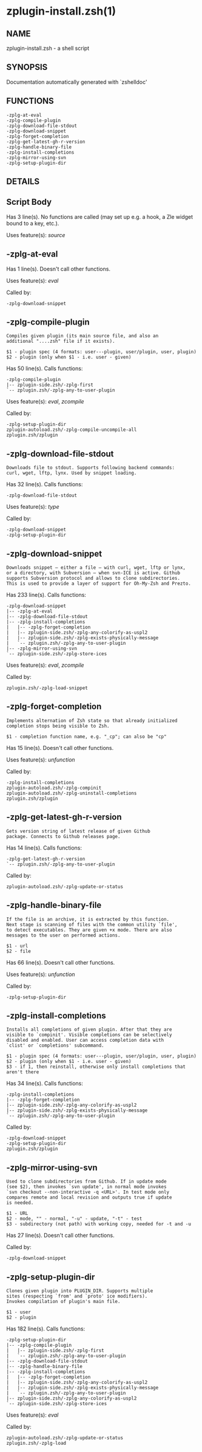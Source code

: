 zplugin-install.zsh(1)
======================

NAME
----
zplugin-install.zsh - a shell script

SYNOPSIS
--------
Documentation automatically generated with \`zshelldoc'

FUNCTIONS
---------

```text
-zplg-at-eval
-zplg-compile-plugin
-zplg-download-file-stdout
-zplg-download-snippet
-zplg-forget-completion
-zplg-get-latest-gh-r-version
-zplg-handle-binary-file
-zplg-install-completions
-zplg-mirror-using-svn
-zplg-setup-plugin-dir
```

DETAILS
-------

## Script Body

Has 3 line(s). No functions are called (may set up e.g. a hook, a Zle widget bound to a key, etc.).

Uses feature(s): _source_

## -zplg-at-eval

Has 1 line(s). Doesn't call other functions.

Uses feature(s): _eval_

Called by:

```text
-zplg-download-snippet
```

## -zplg-compile-plugin

```text 
Compiles given plugin (its main source file, and also an
additional "....zsh" file if it exists).

$1 - plugin spec (4 formats: user---plugin, user/plugin, user, plugin)
$2 - plugin (only when $1 - i.e. user - given)
```

Has 50 line(s). Calls functions:

```text
-zplg-compile-plugin
|-- zplugin-side.zsh/-zplg-first
`-- zplugin.zsh/-zplg-any-to-user-plugin
```

Uses feature(s): _eval_, _zcompile_

Called by:

```text
-zplg-setup-plugin-dir
zplugin-autoload.zsh/-zplg-compile-uncompile-all
zplugin.zsh/zplugin
```

## -zplg-download-file-stdout

```text 
Downloads file to stdout. Supports following backend commands:
curl, wget, lftp, lynx. Used by snippet loading.
```

Has 32 line(s). Calls functions:

```text
-zplg-download-file-stdout
```

Uses feature(s): _type_

Called by:

```text
-zplg-download-snippet
-zplg-setup-plugin-dir
```

## -zplg-download-snippet

```text
Downloads snippet – either a file – with curl, wget, lftp or lynx,
or a directory, with Subversion – when svn-ICE is active. Github
supports Subversion protocol and allows to clone subdirectories.
This is used to provide a layer of support for Oh-My-Zsh and Prezto.
```

Has 233 line(s). Calls functions:

```text
-zplg-download-snippet
|-- -zplg-at-eval
|-- -zplg-download-file-stdout
|-- -zplg-install-completions
|   |-- -zplg-forget-completion
|   |-- zplugin-side.zsh/-zplg-any-colorify-as-uspl2
|   |-- zplugin-side.zsh/-zplg-exists-physically-message
|   `-- zplugin.zsh/-zplg-any-to-user-plugin
|-- -zplg-mirror-using-svn
`-- zplugin-side.zsh/-zplg-store-ices
```

Uses feature(s): _eval_, _zcompile_

Called by:

```text
zplugin.zsh/-zplg-load-snippet
```

## -zplg-forget-completion

```text 
Implements alternation of Zsh state so that already initialized
completion stops being visible to Zsh.

$1 - completion function name, e.g. "_cp"; can also be "cp"
```

Has 15 line(s). Doesn't call other functions.

Uses feature(s): _unfunction_

Called by:

```text
-zplg-install-completions
zplugin-autoload.zsh/-zplg-compinit
zplugin-autoload.zsh/-zplg-uninstall-completions
zplugin.zsh/zplugin
```

## -zplg-get-latest-gh-r-version

```text 
Gets version string of latest release of given Github
package. Connects to Github releases page.
```

Has 14 line(s). Calls functions:

```text
-zplg-get-latest-gh-r-version
`-- zplugin.zsh/-zplg-any-to-user-plugin
```

Called by:

```text
zplugin-autoload.zsh/-zplg-update-or-status
```

## -zplg-handle-binary-file

```text 
If the file is an archive, it is extracted by this function.
Next stage is scanning of files with the common utility `file',
to detect executables. They are given +x mode. There are also
messages to the user on performed actions.

$1 - url
$2 - file
```

Has 66 line(s). Doesn't call other functions.

Uses feature(s): _unfunction_

Called by:

```text
-zplg-setup-plugin-dir
```

## -zplg-install-completions

```text 
Installs all completions of given plugin. After that they are
visible to `compinit'. Visible completions can be selectively
disabled and enabled. User can access completion data with
`clist' or `completions' subcommand.

$1 - plugin spec (4 formats: user---plugin, user/plugin, user, plugin)
$2 - plugin (only when $1 - i.e. user - given)
$3 - if 1, then reinstall, otherwise only install completions that aren't there
```

Has 34 line(s). Calls functions:

```text
-zplg-install-completions
|-- -zplg-forget-completion
|-- zplugin-side.zsh/-zplg-any-colorify-as-uspl2
|-- zplugin-side.zsh/-zplg-exists-physically-message
`-- zplugin.zsh/-zplg-any-to-user-plugin
```

Called by:

```text
-zplg-download-snippet
-zplg-setup-plugin-dir
zplugin.zsh/zplugin
```

## -zplg-mirror-using-svn

```text
Used to clone subdirectories from Github. If in update mode
(see $2), then invokes `svn update', in normal mode invokes
`svn checkout --non-interactive -q <URL>'. In test mode only
compares remote and local revision and outputs true if update
is needed.

$1 - URL
$2 - mode, "" - normal, "-u" - update, "-t" - test
$3 - subdirectory (not path) with working copy, needed for -t and -u
```

Has 27 line(s). Doesn't call other functions.

Called by:

```text
-zplg-download-snippet
```

## -zplg-setup-plugin-dir

```text 
Clones given plugin into PLUGIN_DIR. Supports multiple
sites (respecting `from' and `proto' ice modifiers).
Invokes compilation of plugin's main file.

$1 - user
$2 - plugin
```

Has 182 line(s). Calls functions:

```text
-zplg-setup-plugin-dir
|-- -zplg-compile-plugin
|   |-- zplugin-side.zsh/-zplg-first
|   `-- zplugin.zsh/-zplg-any-to-user-plugin
|-- -zplg-download-file-stdout
|-- -zplg-handle-binary-file
|-- -zplg-install-completions
|   |-- -zplg-forget-completion
|   |-- zplugin-side.zsh/-zplg-any-colorify-as-uspl2
|   |-- zplugin-side.zsh/-zplg-exists-physically-message
|   `-- zplugin.zsh/-zplg-any-to-user-plugin
|-- zplugin-side.zsh/-zplg-any-colorify-as-uspl2
`-- zplugin-side.zsh/-zplg-store-ices
```

Uses feature(s): _eval_

Called by:

```text
zplugin-autoload.zsh/-zplg-update-or-status
zplugin.zsh/-zplg-load
```

